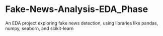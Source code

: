 # Fake-News-Analysis-EDA_Phase
An EDA project exploring fake news detection, using libraries like pandas, numpy, seaborn, and scikit-learn
